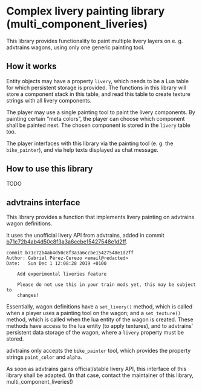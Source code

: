 <!--
SPDX-FileCopyrightText: 2022 David Hurka <doxydoxy@mailbox.org>

SPDX-License-Identifier: MIT OR CC-BY-SA-4.0
-->

# Complex livery painting library (multi_component_liveries)

This library provides functionality to paint multiple livery layers on e. g. advtrains wagons, using only one generic painting tool.

## How it works

Entity objects may have a property `livery`, which needs to be a Lua table for which persistent storage is provided.
The functions in this library will store a component stack in this table, and read this table to create texture strings with all livery components.

The player may use a single painting tool to paint the livery components.
By painting certain “meta colors”, the player can choose which component shall be painted next.
The chosen component is stored in the `livery` table too.

The player interfaces with this library via the painting tool (e. g. the `bike_painter`), and via help texts displayed as chat message.

## How to use this library

TODO

## advtrains interface

This library provides a function that implements livery painting on advtrains wagon definitions.

It uses the unofficial livery API from advtrains, added in commit 
[b71c72b4ab4d50c8f3a3a6ccbe15427548e1d2ff](https://git.bananach.space/advtrains.git/commit/?id=).

```{txt}
commit b71c72b4ab4d50c8f3a3a6ccbe15427548e1d2ff
Author: Gabriel Pérez-Cerezo <email@redacted>
Date:   Sun Dec 1 12:08:28 2019 +0100

    Add experimental liveries feature

    Please do not use this in your train mods yet, this may be subject to
    changes!
```

Essentially, wagon definitions have a `set_livery()` method, which is called when a player uses a painting tool on the wagon; and a `set_texture()` method, which is called when the lua entity of the wagon is created.
These methods have access to the lua entity (to apply textures), and to advtrains’ persistent data storage of the wagon, where a `livery` property must be stored.

advtrains only accepts the `bike_painter` tool, which provides the property strings `paint_color` and `alpha`.

As soon as advtrains gains official/stable livery API, this interface of this library shall be adapted.
(In that case, contact the maintainer of this library, multi_component_liveries!)
